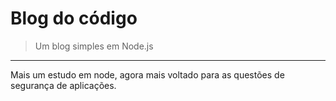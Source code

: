 # Blog do código
> Um blog simples em Node.js

---

Mais um estudo em node, agora mais voltado para as questões de segurança de aplicações.
